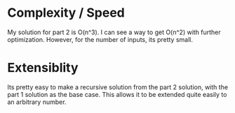 # Complexity / Speed

My solution for part 2 is O(n^3). I can see a way to get O(n^2) with further optimization.
However, for the number of inputs, its pretty small.

# Extensiblity

Its pretty easy to make a recursive solution from the part 2 solution, with the part 1 solution
as the base case. This allows it to be extended quite easily to an arbitrary number.
